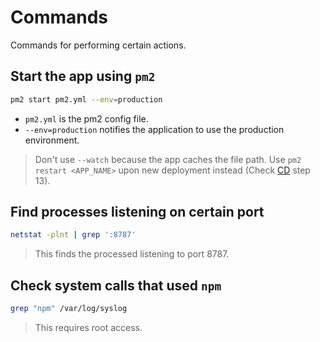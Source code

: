 # Commands

Commands for performing certain actions.

## Start the app using `pm2`

```bash
pm2 start pm2.yml --env=production
```

- `pm2.yml` is the pm2 config file.
- `--env=production` notifies the application to use the production environment.

> Don't use `--watch` because the app caches the file path.
> Use `pm2 restart <APP_NAME>` upon new deployment instead
> (Check [CD](/AZURE-DEVOPS.md#CD) step 13).

## Find processes listening on certain port

```bash
netstat -plnt | grep ':8787'
```

> This finds the processed listening to port 8787.

## Check system calls that used `npm`

```bash
grep "npm" /var/log/syslog
```

> This requires root access.
